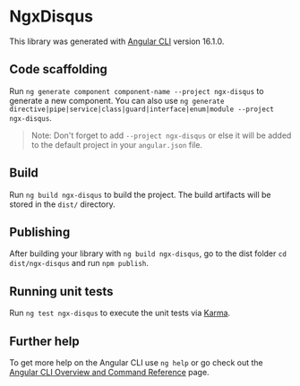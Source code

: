 # NgxDisqus

This library was generated with [Angular CLI](https://github.com/angular/angular-cli) version 16.1.0.

## Code scaffolding

Run `ng generate component component-name --project ngx-disqus` to generate a new component. You can also use `ng generate directive|pipe|service|class|guard|interface|enum|module --project ngx-disqus`.
> Note: Don't forget to add `--project ngx-disqus` or else it will be added to the default project in your `angular.json` file. 

## Build

Run `ng build ngx-disqus` to build the project. The build artifacts will be stored in the `dist/` directory.

## Publishing

After building your library with `ng build ngx-disqus`, go to the dist folder `cd dist/ngx-disqus` and run `npm publish`.

## Running unit tests

Run `ng test ngx-disqus` to execute the unit tests via [Karma](https://karma-runner.github.io).

## Further help

To get more help on the Angular CLI use `ng help` or go check out the [Angular CLI Overview and Command Reference](https://angular.io/cli) page.
